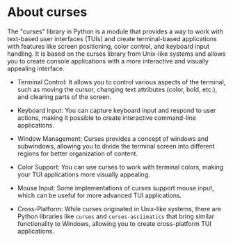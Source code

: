 # About curses

The "curses" library in Python is a module that provides a way to work with text-based user interfaces (TUIs) and create terminal-based applications with features like screen positioning, color control, and keyboard input handling. It is based on the curses library from Unix-like systems and allows you to create console applications with a more interactive and visually appealing interface.

- Terminal Control: It allows you to control various aspects of the terminal, such as moving the cursor, changing text attributes (color, bold, etc.), and clearing parts of the screen.

- Keyboard Input: You can capture keyboard input and respond to user actions, making it possible to create interactive command-line applications.

- Window Management: Curses provides a concept of windows and subwindows, allowing you to divide the terminal screen into different regions for better organization of content.

- Color Support: You can use curses to work with terminal colors, making your TUI applications more visually appealing.

- Mouse Input: Some implementations of curses support mouse input, which can be useful for more advanced TUI applications.

- Cross-Platform: While curses originated in Unix-like systems, there are Python libraries like `curses` and `curses-asciimatics` that bring similar functionality to Windows, allowing you to create cross-platform TUI applications.

